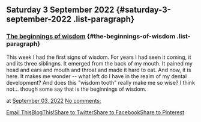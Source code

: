 ## Saturday 3 September 2022 {#saturday-3-september-2022 .list-paragraph}

### [The beginnings of wisdom](https://www.rohanprasad.org/2022/09/the-beginnings-of-wisdom.html)  {#the-beginnings-of-wisdom .list-paragraph}

This week I had the first signs of wisdom. For years I had seen it
coming, it and its three siblingns. It emerged from the back of my
mouth. It pained my head and ears and mouth and throat and made it hard
to eat. And now, it is here. It makes me wonder \-- what left do I have
in the realm of my dental development? And does this \"wisdom tooth\"
really make me so wise? I think not\... though some say that is the
beginnings of wisdom.

at [September 03,
2022](https://www.rohanprasad.org/2022/09/the-beginnings-of-wisdom.html)
[No
comments:](https://www.rohanprasad.org/2022/09/the-beginnings-of-wisdom.html#comment-form)

[Email
This](https://www.blogger.com/share-post.g?blogID=597296393545314941&postID=1493990367100436206&target=email)[BlogThis!](https://www.blogger.com/share-post.g?blogID=597296393545314941&postID=1493990367100436206&target=blog)[Share
to
Twitter](https://www.blogger.com/share-post.g?blogID=597296393545314941&postID=1493990367100436206&target=twitter)[Share
to
Facebook](https://www.blogger.com/share-post.g?blogID=597296393545314941&postID=1493990367100436206&target=facebook)[Share
to
Pinterest](https://www.blogger.com/share-post.g?blogID=597296393545314941&postID=1493990367100436206&target=pinterest)

